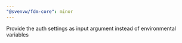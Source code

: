 ```yaml
---
"@svenvw/fdm-core": minor
---
```


Provide the auth settings as input argument instead of environmental variables
